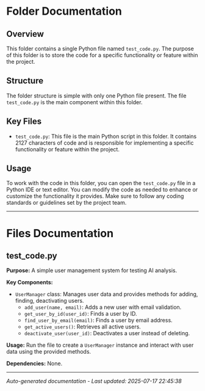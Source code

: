# Folder Documentation

## Overview
This folder contains a single Python file named `test_code.py`. The purpose of this folder is to store the code for a specific functionality or feature within the project.

## Structure
The folder structure is simple with only one Python file present. The file `test_code.py` is the main component within this folder.

## Key Files
- `test_code.py`: This file is the main Python script in this folder. It contains 2127 characters of code and is responsible for implementing a specific functionality or feature within the project.

## Usage
To work with the code in this folder, you can open the `test_code.py` file in a Python IDE or text editor. You can modify the code as needed to enhance or customize the functionality it provides. Make sure to follow any coding standards or guidelines set by the project team.

---

# Files Documentation

## test_code.py

**Purpose:** A simple user management system for testing AI analysis.

**Key Components:**
- `UserManager` class: Manages user data and provides methods for adding, finding, deactivating users.
  - `add_user(name, email)`: Adds a new user with email validation.
  - `get_user_by_id(user_id)`: Finds a user by ID.
  - `find_user_by_email(email)`: Finds a user by email address.
  - `get_active_users()`: Retrieves all active users.
  - `deactivate_user(user_id)`: Deactivates a user instead of deleting.

**Usage:** Run the file to create a `UserManager` instance and interact with user data using the provided methods.

**Dependencies:** None.

---
*Auto-generated documentation - Last updated: 2025-07-17 22:45:38*
